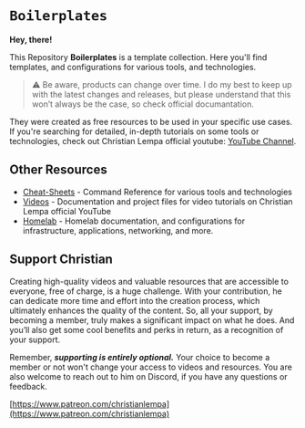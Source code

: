 # `Boilerplates`

**Hey, there!**

This Repository **Boilerplates** is a template collection. Here you'll find templates, and configurations for various tools, and technologies.

> :warning: Be aware, products can change over time. I do my best to keep up with the latest changes and releases, but please understand that this won’t always be the case, so check official documantation.

They were created as free resources to be used in your specific use cases. If you're searching for detailed, in-depth tutorials on some tools or technologies, check out Christian Lempa official youtube: [YouTube Channel](https://www.youtube.com/@christianlempa).

## Other Resources

- [Cheat-Sheets](https://github.com/christianlempa/cheat-sheets) - Command Reference for various tools and technologies
- [Videos](https://github.com/christianlempa/videos) - Documentation and project files for video tutorials on Christian Lempa official YouTube
- [Homelab](https://github.com/christianlempa/homelab) - Homelab documentation, and configurations for infrastructure, applications, networking, and more.

## Support Christian

Creating high-quality videos and valuable resources that are accessible to everyone, free of charge, is a huge challenge. With your contribution, he can dedicate more time and effort into the creation process, which ultimately enhances the quality of the content. So, all your support, by becoming a member, truly makes a significant impact on what he does. And you’ll also get some cool benefits and perks in return, as a recognition of your support.

Remember, ***supporting is entirely optional.*** Your choice to become a member or not won't change your access to videos and resources. You are also welcome to reach out to him on Discord, if you have any questions or feedback.

[https://www.patreon.com/christianlempa](https://www.patreon.com/christianlempa)
